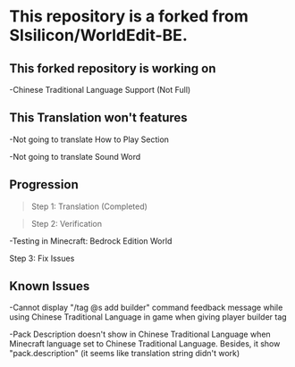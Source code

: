 # This repository is a forked from SIsilicon/WorldEdit-BE.
## This forked repository is working on
-Chinese Traditional Language Support (Not Full)
## This Translation won't features
-Not going to translate How to Play Section

-Not going to translate Sound Word
## Progression
>Step 1: Translation (Completed)

>Step 2: Verification

-Testing in Minecraft: Bedrock Edition World

Step 3: Fix Issues

## Known Issues
-Cannot display "/tag @s add builder" command feedback message while using Chinese Traditional Language in game when giving player builder tag

-Pack Description doesn't show in Chinese Traditional Language when Minecraft language set to Chinese Traditional Language. Besides, it show "pack.description" (it seems like translation string didn't work)
